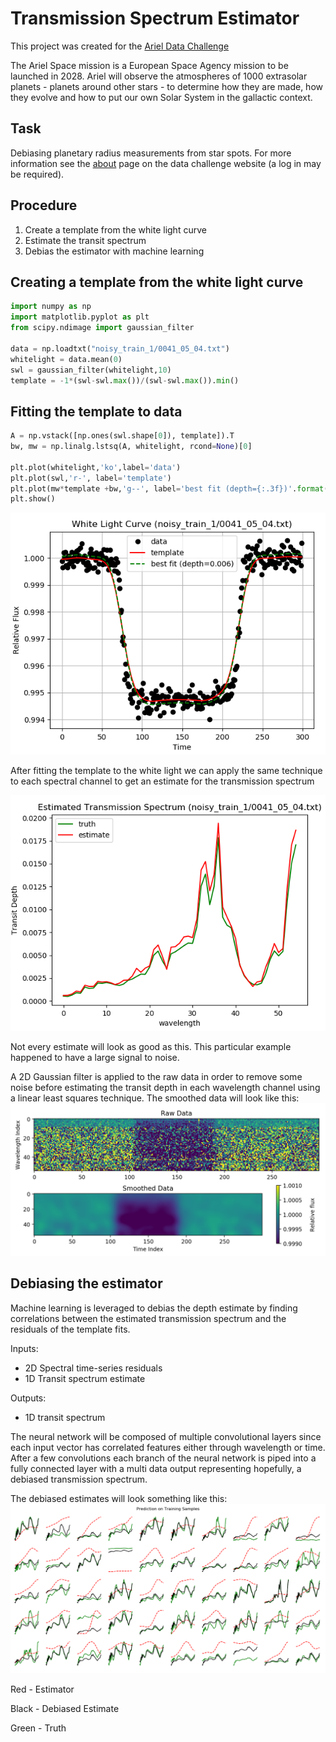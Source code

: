 # Transmission Spectrum Estimator 
This project was created for the [Ariel Data Challenge](https://ariel-datachallenge.azurewebsites.net/ML)

The Ariel Space mission is a European Space Agency mission to be launched in 2028. Ariel will observe the atmospheres of 1000 extrasolar planets - planets around other stars - to determine how they are made, how they evolve and how to put our own Solar System in the gallactic context.

## Task
Debiasing planetary radius measurements from star spots. For more information see the [about](https://ariel-datachallenge.azurewebsites.net/ML/documentation/about) page on the data challenge website (a log in may be required). 

## Procedure 
1. Create a template from the white light curve 
2. Estimate the transit spectrum
3. Debias the estimator with machine learning

## Creating a template from the white light curve
```python
import numpy as np
import matplotlib.pyplot as plt
from scipy.ndimage import gaussian_filter

data = np.loadtxt("noisy_train_1/0041_05_04.txt")
whitelight = data.mean(0)
swl = gaussian_filter(whitelight,10)
template = -1*(swl-swl.max())/(swl-swl.max()).min()
```

## Fitting the template to data 
```python
A = np.vstack([np.ones(swl.shape[0]), template]).T
bw, mw = np.linalg.lstsq(A, whitelight, rcond=None)[0]

plt.plot(whitelight,'ko',label='data')
plt.plot(swl,'r-', label='template')
plt.plot(mw*template +bw,'g--', label='best fit (depth={:.3f})'.format(mw))
plt.show()
```
![](figures/white_light.png)

After fitting the template to the white light we can apply the same technique to each spectral channel to get an estimate for the transmission spectrum 

![](figures/estimated_spectrum.png)

Not every estimate will look as good as this. This particular example happened to have a large signal to noise. 

A 2D Gaussian filter is applied to the raw data in order to remove some noise before estimating the transit depth in each wavelength channel using a linear least squares technique. The smoothed data will look like this: 
![](figures/smooth_data.png)



## Debiasing the estimator 
Machine learning is leveraged to debias the depth estimate by finding correlations between the estimated transmission spectrum and the residuals of the template fits. 

Inputs:
- 2D Spectral time-series residuals
- 1D Transit spectrum estimate 

Outputs:
- 1D transit spectrum

The neural network will be composed of multiple convolutional layers since each input vector has correlated features either through wavelength or time. After a few convolutions each branch of the neural network is piped into a fully connected layer with a multi data output representing hopefully, a debiased transmission spectrum. 

The debiased estimates will look something like this: 
![](figures/debias.png)

Red - Estimator

Black - Debiased Estimate 

Green - Truth 